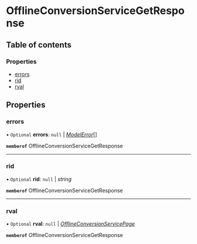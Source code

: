 # OfflineConversionServiceGetResponse


## Table of contents

### Properties

- [errors](offlineconversionservicegetresponse.md#errors)
- [rid](offlineconversionservicegetresponse.md#rid)
- [rval](offlineconversionservicegetresponse.md#rval)

## Properties

### errors

• `Optional` **errors**: ``null`` \| [*ModelError*](modelerror.md)[]

**`memberof`** OfflineConversionServiceGetResponse

___

### rid

• `Optional` **rid**: ``null`` \| *string*

**`memberof`** OfflineConversionServiceGetResponse

___

### rval

• `Optional` **rval**: ``null`` \| [*OfflineConversionServicePage*](offlineconversionservicepage.md)

**`memberof`** OfflineConversionServiceGetResponse

